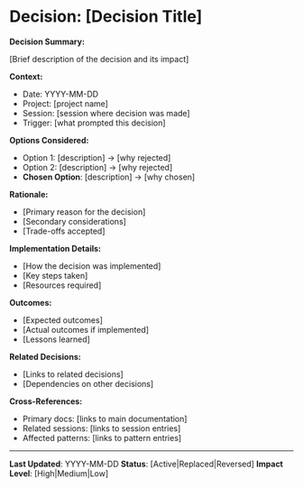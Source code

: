 # Decision: [Decision Title]

**Decision Summary:**

[Brief description of the decision and its impact]

**Context:**

- Date: YYYY-MM-DD
- Project: [project name]
- Session: [session where decision was made]
- Trigger: [what prompted this decision]

**Options Considered:**

- Option 1: [description] → [why rejected]
- Option 2: [description] → [why rejected]
- **Chosen Option**: [description] → [why chosen]

**Rationale:**

- [Primary reason for the decision]
- [Secondary considerations]
- [Trade-offs accepted]

**Implementation Details:**

- [How the decision was implemented]
- [Key steps taken]
- [Resources required]

**Outcomes:**

- [Expected outcomes]
- [Actual outcomes if implemented]
- [Lessons learned]

**Related Decisions:**

- [Links to related decisions]
- [Dependencies on other decisions]

**Cross-References:**

- Primary docs: [links to main documentation]
- Related sessions: [links to session entries]
- Affected patterns: [links to pattern entries]

---

**Last Updated**: YYYY-MM-DD
**Status**: [Active|Replaced|Reversed]
**Impact Level**: [High|Medium|Low]

